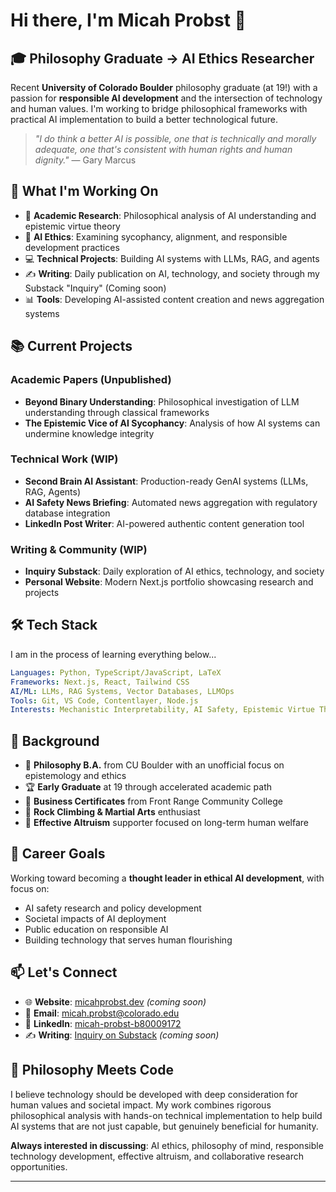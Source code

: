 # Hi there, I'm Micah Probst 👋

## 🎓 Philosophy Graduate → AI Ethics Researcher

Recent **University of Colorado Boulder** philosophy graduate (at 19!) with a passion for **responsible AI development** and the intersection of technology and human values. I'm working to bridge philosophical frameworks with practical AI implementation to build a better technological future.

> *"I do think a better AI is possible, one that is technically and morally adequate, one that's consistent with human rights and human dignity."* — Gary Marcus

## 🔬 What I'm Working On

- 📝 **Academic Research**: Philosophical analysis of AI understanding and epistemic virtue theory
- 🤖 **AI Ethics**: Examining sycophancy, alignment, and responsible development practices  
- 💻 **Technical Projects**: Building AI systems with LLMs, RAG, and agents
- ✍️ **Writing**: Daily publication on AI, technology, and society through my Substack "Inquiry" (Coming soon)
- 📊 **Tools**: Developing AI-assisted content creation and news aggregation systems

## 📚 Current Projects

### Academic Papers (Unpublished)
- **Beyond Binary Understanding**: Philosophical investigation of LLM understanding through classical frameworks
- **The Epistemic Vice of AI Sycophancy**: Analysis of how AI systems can undermine knowledge integrity

### Technical Work (WIP)
- **Second Brain AI Assistant**: Production-ready GenAI systems (LLMs, RAG, Agents)
- **AI Safety News Briefing**: Automated news aggregation with regulatory database integration
- **LinkedIn Post Writer**: AI-powered authentic content generation tool

### Writing & Community (WIP)
- **Inquiry Substack**: Daily exploration of AI ethics, technology, and society
- **Personal Website**: Modern Next.js portfolio showcasing research and projects

## 🛠️ Tech Stack

I am in the process of learning everything below...
```yaml
Languages: Python, TypeScript/JavaScript, LaTeX
Frameworks: Next.js, React, Tailwind CSS
AI/ML: LLMs, RAG Systems, Vector Databases, LLMOps
Tools: Git, VS Code, Contentlayer, Node.js
Interests: Mechanistic Interpretability, AI Safety, Epistemic Virtue Theory
```

## 🌟 Background

- 🎯 **Philosophy B.A.** from CU Boulder with an unofficial focus on epistemology and ethics
- 🏆 **Early Graduate** at 19 through accelerated academic path
- 📜 **Business Certificates** from Front Range Community College
- 🧗 **Rock Climbing & Martial Arts** enthusiast
- 🤝 **Effective Altruism** supporter focused on long-term human welfare

## 🎯 Career Goals

Working toward becoming a **thought leader in ethical AI development**, with focus on:
- AI safety research and policy development
- Societal impacts of AI deployment
- Public education on responsible AI
- Building technology that serves human flourishing

## 📫 Let's Connect

- 🌐 **Website**: [micahprobst.dev](https://micahprobst.com) *(coming soon)*
- 📧 **Email**: [micah.probst@colorado.edu](mailto:micah.x.probst@gmail.com)
- 💼 **LinkedIn**: [micah-probst-b80009172](https://www.linkedin.com/in/micah-probst-b80009172/)
- ✍️ **Writing**: [Inquiry on Substack](https://inquiry.substack.com) *(coming soon)*

## 💭 Philosophy Meets Code

I believe technology should be developed with deep consideration for human values and societal impact. My work combines rigorous philosophical analysis with hands-on technical implementation to help build AI systems that are not just capable, but genuinely beneficial for humanity.

**Always interested in discussing**: AI ethics, philosophy of mind, responsible technology development, effective altruism, and collaborative research opportunities.

---
